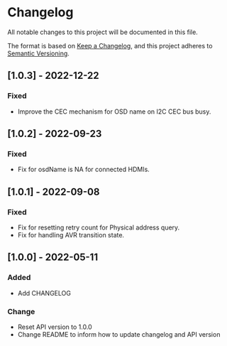 # Changelog

All notable changes to this project will be documented in this file.

The format is based on [Keep a Changelog](https://keepachangelog.com/en/1.0.0/),
and this project adheres to [Semantic Versioning](https://semver.org/spec/v2.0.0.html).

## [1.0.3] - 2022-12-22
### Fixed
- Improve the CEC mechanism for OSD name on I2C CEC bus busy.

## [1.0.2] - 2022-09-23
### Fixed
- Fix for osdName is NA for connected HDMIs.

## [1.0.1] - 2022-09-08
### Fixed
- Fix for resetting retry count for Physical address query.
- Fix for handling AVR transition state.

## [1.0.0] - 2022-05-11
### Added
- Add CHANGELOG

### Change
- Reset API version to 1.0.0
- Change README to inform how to update changelog and API version
